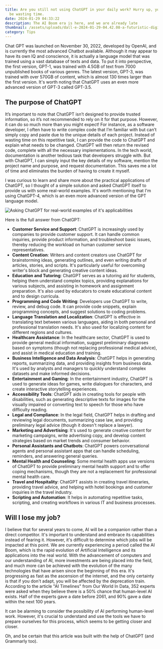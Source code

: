 ```yaml
---
title: Are you still not using ChatGPT in your daily work? Hurry up, you might
  be wasting time.
date: 2024-01-29 04:33:22
description: The AI Boom era is here, and we are already late
thumbnail: /assets/uploads/dall·e-2024-01-29-04.42.08-a-futuristic-digital-landscape-to-symbolize-the-ai-boom.-in-the-center-a-large-glowing-digital-brain-represents-chatgpt-with-intricate-circuits-an.png
category: Tips
---
```

Chat GPT was launched on November 30, 2022, developed by OpenAI, and is currently the most advanced Chatbot available. Although it may appear to have its own IQ and conscience, it is actually a language model that was trained using a vast database of texts and data. To put it into perspective, the first version, GPT-1, was trained with 4.5GB of text from 7000 unpublished books of various genres. The latest version, GPT-3, was trained with over 570GB of content, which is almost 130 times larger than the first version. It's worth noting that ChatGPT uses an even more advanced version of GPT-3 called GPT-3.5.

## **The purpose of ChatGPT**

It’s important to note that ChatGPT isn’t designed to provide trusted information, so it’s not recommended to rely on it for that purpose. However, it can do so much more than you might expect! For instance, as a software developer, I often have to write complex code that I’m familiar with but can’t simply copy and paste due to the unique details of each project. Instead of wasting time on this repetitive task, I can provide the code to ChatGPT and explain what needs to be changed. ChatGPT will then return the revised code, complete with all the necessary implementations. In the tech world, documentation is another tedious task that developers struggle with. But with ChatGPT, I can simply input the key details of my software, mention the project name and purpose, and request documentation. This saves me a lot of time and eliminates the burden of having to create it myself.

I was curious to learn and share more about the practical applications of ChatGPT, so I thought of a simple solution and asked ChatGPT itself to provide us with some real-world examples. It's worth mentioning that I'm using ChatGPT-4, which is an even more advanced version of the GPT language model.

![Asking ChatGPT for real-world examples of it's applicabilities](/assets/uploads/provide-me-with-some-real-world-examples-of-practical-applications-of-chatgpt.png "Asking ChatGPT for real-world examples of it's applicabilities")

Here is the full answer from ChatGPT:

* **Customer Service and Support**: ChatGPT is increasingly used by companies to provide customer support. It can handle common inquiries, provide product information, and troubleshoot basic issues, thereby reducing the workload on human customer service representatives.
* **Content Creation**: Writers and content creators use ChatGPT for brainstorming ideas, generating outlines, and even writing drafts of articles, stories, and scripts. It's particularly useful for overcoming writer's block and generating creative content ideas.
* **Education and Tutoring**: ChatGPT serves as a tutoring aid for students, helping them understand complex topics, providing explanations for various subjects, and assisting in homework and assignment preparation. It's also used by educators to create educational content and to design curricula.
* **Programming and Code Writing**: Developers use ChatGPT to write, review, and debug code. It can provide code snippets, explain programming concepts, and suggest solutions to coding problems.
* **Language Translation and Localization**: ChatGPT is effective in translating text between various languages, aiding in both personal and professional translation needs. It's also used for localizing content for different regions and cultures.
* **Healthcare Assistance**: In the healthcare sector, ChatGPT is used to provide general medical information, suggest preliminary diagnoses based on symptoms (though not replacing professional medical advice), and assist in medical education and training.
* **Business Intelligence and Data Analysis**: ChatGPT helps in generating reports, summarizing data, and providing insights from business data. It's used by analysts and managers to quickly understand complex datasets and make informed decisions.
* **Entertainment and Gaming**: In the entertainment industry, ChatGPT is used to generate ideas for games, write dialogues for characters, and create interactive storytelling experiences.
* **Accessibility Tools**: ChatGPT aids in creating tools for people with disabilities, such as generating descriptive texts for images for the visually impaired or converting text to speech for those who have difficulty reading.
* **Legal and Compliance**: In the legal field, ChatGPT helps in drafting and reviewing legal documents, summarizing case law, and providing preliminary legal advice (though it doesn't replace a lawyer).
* **Marketing and Advertising**: It's used to generate creative content for marketing campaigns, write advertising copy, and develop content strategies based on market trends and consumer behavior.
* **Personal Assistants and Chatbots**: ChatGPT powers conversational agents and personal assistant apps that can handle scheduling, reminders, and answering general queries.
* **Mental Health and Counseling**: Some mental health apps use versions of ChatGPT to provide preliminary mental health support and to offer coping mechanisms, though they are not a replacement for professional mental health care.
* **Travel and Hospitality**: ChatGPT assists in creating travel itineraries, providing travel advice, and helping with hotel bookings and customer inquiries in the travel industry.
* **Scripting and Automation**: It helps in automating repetitive tasks, scripting, and creating workflows in various IT and business processes.

## **Will I lose my job?**

I believe that for several years to come, AI will be a companion rather than a direct competitor. It's important to understand and embrace its capabilities instead of fearing it. However, it's difficult to determine which jobs will be impacted at this point. We are currently experiencing a period called the AI Boom, which is the rapid evolution of Artificial Intelligence and its applications into the real world. With the advancement of computers and our understanding of AI, more investments are being placed into the field, and much more can be achieved with the evolution of the many technologies that have arisen since the beginning of this era. It's progressing as fast as the ascension of the internet, and the only certainty is that if you don't adapt, you will be affected by the deprecation train. According to the article "AI Timelines" from Our World In Data, 352 experts were asked when they believe there is a 50% chance that human-level AI exists. Half of the experts gave a date before 2061, and 90% gave a date within the next 100 years.

It can be alarming to consider the possibility of AI performing human-level work. However, it's crucial to understand and use the tools we have to prepare ourselves for this process, which seems to be getting closer and closer.

Oh, and be certain that this article was built with the help of ChatGPT (and Grammarly too).